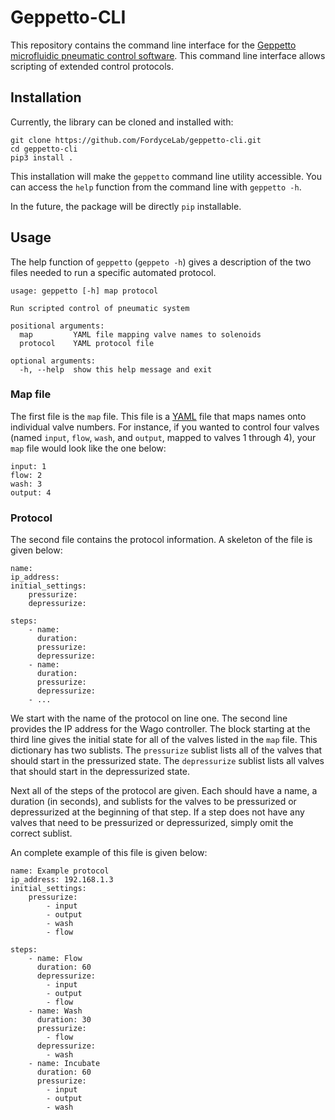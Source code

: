 # Geppetto-CLI

This repository contains the command line interface for the [Geppetto microfluidic pneumatic control software](https://github.com/FordyceLab/geppetto). This command line interface allows scripting of extended control protocols.

## Installation

Currently, the library can be cloned and installed with:

```
git clone https://github.com/FordyceLab/geppetto-cli.git
cd geppetto-cli
pip3 install .
```

This installation will make the `geppetto` command line utility accessible. You can access the `help` function from the command line with `geppetto -h`.

In the future, the package will be directly `pip` installable.

## Usage

The help function of `geppetto` (`geppeto -h`) gives a description of the two files needed to run a specific automated protocol. 

```
usage: geppetto [-h] map protocol

Run scripted control of pneumatic system

positional arguments:
  map         YAML file mapping valve names to solenoids
  protocol    YAML protocol file

optional arguments:
  -h, --help  show this help message and exit
```

### Map file

The first file is the `map` file. This file is a [YAML](http://www.yaml.org/) file that maps names onto individual valve numbers. For instance, if you wanted to control four valves (named `input`, `flow`, `wash`, and `output`, mapped to valves 1 through 4), your `map` file would look like the one below: 

```
input: 1
flow: 2
wash: 3
output: 4
```

### Protocol

The second file contains the protocol information. A skeleton of the file is given below:

```
name:
ip_address:
initial_settings:
    pressurize:
    depressurize:

steps:
    - name:
      duration:
      pressurize:
      depressurize:
    - name:
      duration:
      pressurize:
      depressurize:
    - ...
```

We start with the name of the protocol on line one. The second line provides the IP address for the Wago controller. The block starting at the third line gives the initial state for all of the valves listed in the `map` file. This dictionary has two sublists. The `pressurize` sublist lists all of the valves that should start in the pressurized state. The `depressurize` sublist lists all valves that should start in the depressurized state.

Next all of the steps of the protocol are given. Each should have a name, a duration (in seconds), and sublists for the valves to be pressurized or depressurized at the beginning of that step. If a step does not have any valves that need to be pressurized or depressurized, simply omit the correct sublist.

An complete example of this file is given below:

```
name: Example protocol
ip_address: 192.168.1.3
initial_settings:
    pressurize:
        - input
        - output
        - wash
        - flow

steps:
    - name: Flow
      duration: 60
      depressurize:
        - input
        - output
        - flow
    - name: Wash
      duration: 30
      pressurize:
        - flow
      depressurize:
        - wash
    - name: Incubate
      duration: 60
      pressurize:
        - input
        - output
        - wash
```
